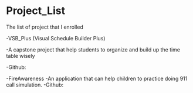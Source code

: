 # Project_List
The list of project that I enrolled

-VSB_Plus (Visual Schedule Builder Plus)

-A capstone project that help students to organize and build up the time table wisely

-Github:

-FireAwareness
-An application that can help children to practice doing 911 call simulation.
-Github:
